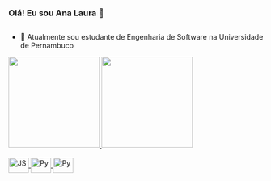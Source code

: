 ### Olá! Eu sou Ana Laura 👋
##
- 🔭 Atualmente sou estudante de Engenharia de Software na Universidade de Pernambuco
<div>
  <a href="https://github.com/lauraxsantos">
    <img height="180em" src= "https://github-readme-stats.vercel.app/api?username=lauraxsantos&show_icons=true&theme=transparent"/>
    <img height="180em" src="https://github-readme-stats.vercel.app/api/top-langs/?username=lauraxsantos&theme=transparent"/>
</div>
<div style="display: inline_block"> <br>
  <img align="center" alt="JS" height="30" width="40" src="https://cdn.jsdelivr.net/gh/devicons/devicon/icons/javascript/javascript-original.svg" />
  <img align="center" alt="Py" height="30" width="40" src="https://cdn.jsdelivr.net/gh/devicons/devicon/icons/python/python-original.svg" />
  <img align="center" alt="Py" height="30" width="40" src= "https://cdn.jsdelivr.net/gh/devicons/devicon/icons/html5/html5-original.svg" />
</div>
  
##
  

  

